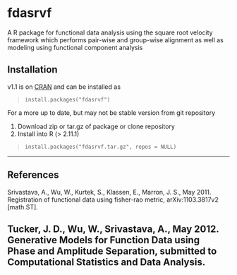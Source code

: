 fdasrvf
=======

A R package for functional data analysis using the square root
velocity framework which performs pair-wise and group-wise
alignment as well as modeling using functional component
analysis

Installation
------------------------------------------------------------------------------
v1.1 is on [CRAN](http://cran.r-project.org/web/packages/fdasrvf/index.html) 
and can be installed as 
> `install.packages("fdasrvf")`


For a more up to date, but may not be stable version from git repository

1. Download zip or tar.gz of package or clone repository
2. Install into R (> 2.11.1)

> `install.packages("fdasrvf.tar.gz", repos = NULL)`

------------------------------------------------------------------------------

References
------------------------------------------------------------------------------
Srivastava, A., Wu, W., Kurtek, S., Klassen, E., Marron, J. S., May 2011. 
Registration of functional data using fisher-rao metric, arXiv:1103.3817v2 
[math.ST].

Tucker, J. D., Wu, W., Srivastava, A., May 2012. Generative Models for 
Function Data using Phase and Amplitude Separation, submitted to Computational 
Statistics and Data Analysis.
------------------------------------------------------------------------------
